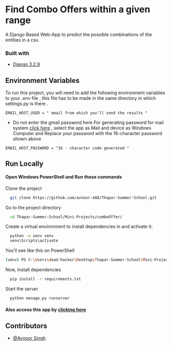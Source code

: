 
# Find Combo Offers within  a given range

A Django Based Web-App to predict the possible combinations of the entities in a csv.

### Built with
* [Django 3.2.9](https://www.djangoproject.com/)


## Environment Variables

To run this project, you will need to add the following environment variables to your .env file , this file has to be made in the same directory in which settings.py is there .

`EMAIL_HOST_USER = " email from which you'll send the results " `
* Do not enter the gmail password here
For generating password for mail system [click here](https://myaccount.google.com/apppasswords?rapt=AEjHL4PfI3cfF1f8D8WYpMN7uWSNu6nNpr9bneiUYYT-LWL-xqk-L4ftpDHOesxZrboomyXAhCW52c1Ggwk2YSL5RPvNNGZreg) , select the app as Mail and device as Windows Computer and Replace your password with the 16-character password shown above  

`EMAIL_HOST_PASSWORD = "16 - character code generated "`

## Run Locally

#### Open Windows PowerShell and Run these commands


Clone the project

```bash
  git clone https://github.com/avnoor-488/Thapar-Summer-School.git

```

Go to the project directory

```bash
  cd Thapar-Summer-School/Mini-Projects/comboOffer/
```
Create a virtual environment to install dependencies in and activate it:

```bash
  python -m venv venv
  venv\Scripts\activate 
```
You'll see like this on PowerShell

```bash
(venv) PS C:\Users\dead-hacker\Desktop\Thapar-Summer-School\Mini-Projects\comboOffer>

```

Now, Install dependencies

```bash
  pip install -r requirements.txt
```

Start the server

```bash
  python manage.py runserver
```

#### Also access this app by [clicking here](https://combo-offer.dead-hacker.tech/)
 

## Contributors

- [@Avnoor Singh](https://www.github.com/avnoor-488)
